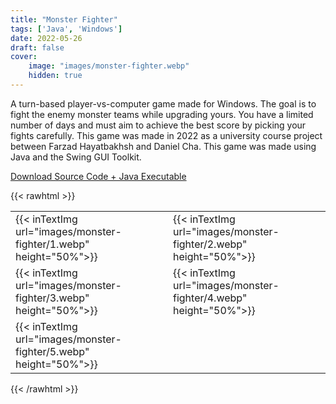 ```yaml
---
title: "Monster Fighter"
tags: ['Java', 'Windows']
date: 2022-05-26
draft: false
cover:
    image: "images/monster-fighter.webp"
    hidden: true
---
```

A turn-based player-vs-computer game made for Windows.
The goal is to fight the enemy monster teams while upgrading yours.
You have a limited number of days and must aim to achieve the best score by picking your fights carefully.
This game was made in 2022 as a university course project between Farzad Hayatbakhsh and Daniel Cha.
This game was made using Java and the Swing GUI Toolkit.

[Download Source Code + Java Executable](https://1drv.ms/u/s!AhCA5BqltFh3gXRSnwmdtV2jo2CH?e=8a8Qry)

{{< rawhtml >}}
<table>
    <tr>
        <td style="border:0px;">
            {{< inTextImg url="images/monster-fighter/1.webp" height="50%">}}
        </td>
        <td style="border:0px;"> 
            {{< inTextImg url="images/monster-fighter/2.webp" height="50%">}}
        </td>
    </tr>
    <tr>
        <td style="border:0px;">
            {{< inTextImg url="images/monster-fighter/3.webp" height="50%">}}
        </td>
        <td style="border:0px;"> 
            {{< inTextImg url="images/monster-fighter/4.webp" height="50%">}}
        </td>
    </tr>
    <tr>
        <td style="border:0px;">
            {{< inTextImg url="images/monster-fighter/5.webp" height="50%">}}
        </td>
    </tr>
</table>
{{< /rawhtml >}}
